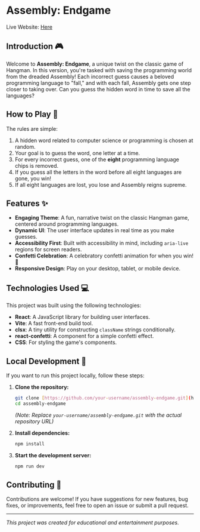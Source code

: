 # Assembly: Endgame

Live Website: [Here](https://assembly-hangman-nu.vercel.app/)

## Introduction 🎮

Welcome to **Assembly: Endgame**, a unique twist on the classic game of Hangman. In this version, you're tasked with saving the programming world from the dreaded Assembly! Each incorrect guess causes a beloved programming language to "fall," and with each fall, Assembly gets one step closer to taking over. Can you guess the hidden word in time to save all the languages?

## How to Play 🤔

The rules are simple:

1.  A hidden word related to computer science or programming is chosen at random.
2.  Your goal is to guess the word, one letter at a time.
3.  For every incorrect guess, one of the **eight** programming language chips is removed.
4.  If you guess all the letters in the word before all eight languages are gone, you win!
5.  If all eight languages are lost, you lose and Assembly reigns supreme.

## Features ✨

* **Engaging Theme**: A fun, narrative twist on the classic Hangman game, centered around programming languages.
* **Dynamic UI**: The user interface updates in real time as you make guesses.
* **Accessibility First**: Built with accessibility in mind, including `aria-live` regions for screen readers.
* **Confetti Celebration**: A celebratory confetti animation for when you win! 🎉
* **Responsive Design**: Play on your desktop, tablet, or mobile device.

## Technologies Used 💻

This project was built using the following technologies:

* **React**: A JavaScript library for building user interfaces.
* **Vite**: A fast front-end build tool.
* **clsx**: A tiny utility for constructing `className` strings conditionally.
* **react-confetti**: A component for a simple confetti effect.
* **CSS**: For styling the game's components.

## Local Development 🚀

If you want to run this project locally, follow these steps:

1.  **Clone the repository:**
    ```bash
    git clone [https://github.com/your-username/assembly-endgame.git](https://github.com/your-username/assembly-endgame.git)
    cd assembly-endgame
    ```
    *(Note: Replace `your-username/assembly-endgame.git` with the actual repository URL)*

2.  **Install dependencies:**
    ```bash
    npm install
    ```

3.  **Start the development server:**
    ```bash
    npm run dev
    ```

## Contributing 🤝

Contributions are welcome! If you have suggestions for new features, bug fixes, or improvements, feel free to open an issue or submit a pull request.

---

*This project was created for educational and entertainment purposes.*
